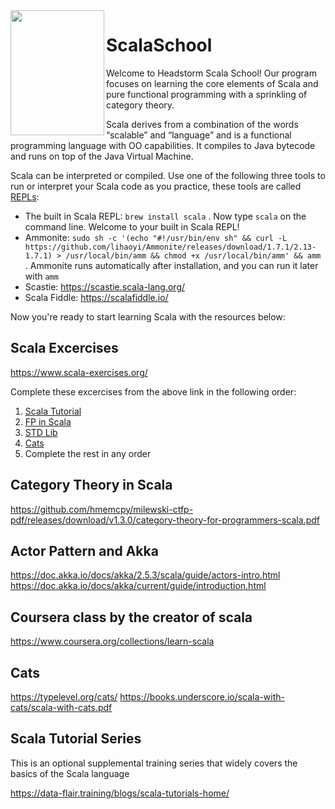 <img align="left" width="150" height="200" src="https://www.scala-lang.org/resources/img/scala-spiral-3d-2-toned-down.png">

# ScalaSchool

Welcome to Headstorm Scala School! Our program focuses on learning the core elements of Scala and pure functional programming with a sprinkling of category theory.

Scala derives from a combination of the words “scalable” and “language” and is a functional programming language with OO capabilities. It compiles to Java bytecode and runs on top of the Java Virtual Machine.

Scala can be interpreted or compiled.  Use one of the following three tools to run or interpret your Scala code as you practice, these tools are called [REPLs](https://en.wikipedia.org/wiki/Read%E2%80%93eval%E2%80%93print_loop):
* The built in Scala REPL: `brew install scala` . Now type `scala` on the command line. Welcome to your built in Scala REPL!
* Ammonite:  `sudo sh -c '(echo "#!/usr/bin/env sh" && curl -L https://github.com/lihaoyi/Ammonite/releases/download/1.7.1/2.13-1.7.1) > /usr/local/bin/amm && chmod +x /usr/local/bin/amm' && amm` . Ammonite runs automatically after installation, and you can run it later with `amm`
* Scastie: https://scastie.scala-lang.org/
* Scala Fiddle: https://scalafiddle.io/


Now you're ready to start learning Scala with the resources below:

## Scala Excercises

https://www.scala-exercises.org/

Complete these excercises from the above link in the following order:
1. [Scala Tutorial](https://www.scala-exercises.org/scala_tutorial/terms_and_types)
2. [FP in Scala](https://www.scala-exercises.org/fp_in_scala/getting_started_with_functional_programming)
3. [STD Lib](https://www.scala-exercises.org/std_lib/asserts)
4. [Cats](https://www.scala-exercises.org/cats/semigroup)
5. Complete the rest in any order

## Category Theory in Scala

https://github.com/hmemcpy/milewski-ctfp-pdf/releases/download/v1.3.0/category-theory-for-programmers-scala.pdf

## Actor Pattern and Akka

https://doc.akka.io/docs/akka/2.5.3/scala/guide/actors-intro.html
https://doc.akka.io/docs/akka/current/guide/introduction.html

## Coursera class by the creator of scala

https://www.coursera.org/collections/learn-scala

## Cats

https://typelevel.org/cats/
https://books.underscore.io/scala-with-cats/scala-with-cats.pdf

## Scala Tutorial Series

This is an optional supplemental training series that widely covers the basics of the Scala language

https://data-flair.training/blogs/scala-tutorials-home/
